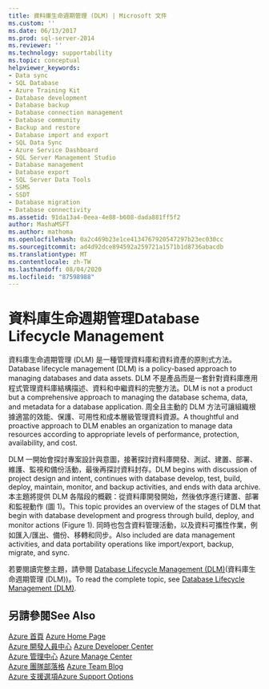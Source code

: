 ```yaml
---
title: 資料庫生命週期管理 (DLM) | Microsoft 文件
ms.custom: ''
ms.date: 06/13/2017
ms.prod: sql-server-2014
ms.reviewer: ''
ms.technology: supportability
ms.topic: conceptual
helpviewer_keywords:
- Data sync
- SQL Database
- Azure Training Kit
- Database development
- Database backup
- Database connection management
- Database community
- Backup and restore
- Database import and export
- SQL Data Sync
- Azure Service Dashboard
- SQL Server Management Studio
- Database management
- Database export
- SQL Server Data Tools
- SSMS
- SSDT
- Database migration
- Database connectivity
ms.assetid: 91da13a4-0eea-4e88-b608-dada881ff5f2
author: MashaMSFT
ms.author: mathoma
ms.openlocfilehash: 0a2c469b23e1ce4134767920547297b23ec030cc
ms.sourcegitcommit: ad4d92dce894592a259721a1571b1d8736abacdb
ms.translationtype: MT
ms.contentlocale: zh-TW
ms.lasthandoff: 08/04/2020
ms.locfileid: "87598988"
---
```

# <a name="database-lifecycle-management"></a><span data-ttu-id="5f72f-102">資料庫生命週期管理</span><span class="sxs-lookup"><span data-stu-id="5f72f-102">Database Lifecycle Management</span></span>
  <span data-ttu-id="5f72f-103">資料庫生命週期管理 (DLM) 是一種管理資料庫和資料資產的原則式方法。</span><span class="sxs-lookup"><span data-stu-id="5f72f-103">Database lifecycle management (DLM) is a policy-based approach to managing databases and data assets.</span></span> <span data-ttu-id="5f72f-104">DLM 不是產品而是一套針對資料庫應用程式管理資料庫結構描述、資料和中繼資料的完整方法。</span><span class="sxs-lookup"><span data-stu-id="5f72f-104">DLM is not a product but a comprehensive approach to managing the database schema, data, and metadata for a database application.</span></span> <span data-ttu-id="5f72f-105">周全且主動的 DLM 方法可讓組織根據適當的效能、保護、可用性和成本層級管理資料資源。</span><span class="sxs-lookup"><span data-stu-id="5f72f-105">A thoughtful and proactive approach to DLM enables an organization to manage data resources according to appropriate levels of performance, protection, availability, and cost.</span></span>  
  
 <span data-ttu-id="5f72f-106">DLM 一開始會探討專案設計與意圖，接著探討資料庫開發、測試、建置、部署、維護、監視和備份活動，最後再探討資料封存。</span><span class="sxs-lookup"><span data-stu-id="5f72f-106">DLM begins with discussion of project design and intent, continues with database develop, test, build, deploy, maintain, monitor, and backup activities, and ends with data archive.</span></span> <span data-ttu-id="5f72f-107">本主題將提供 DLM 各階段的概觀：從資料庫開發開始，然後依序進行建置、部署和監視動作 (圖 1)。</span><span class="sxs-lookup"><span data-stu-id="5f72f-107">This topic provides an overview of the stages of DLM that begin with database development and progress through build, deploy, and monitor actions (Figure 1).</span></span> <span data-ttu-id="5f72f-108">同時也包含資料管理活動，以及資料可攜性作業，例如匯入/匯出、備份、移轉和同步。</span><span class="sxs-lookup"><span data-stu-id="5f72f-108">Also included are data management activities, and data portability operations like import/export, backup, migrate, and sync.</span></span>  
  
 <span data-ttu-id="5f72f-109">若要閱讀完整主題，請參閱 [Database Lifecycle Management (DLM)](https://go.microsoft.com/fwlink/?LinkId=276949)(資料庫生命週期管理 (DLM))。</span><span class="sxs-lookup"><span data-stu-id="5f72f-109">To read the complete topic, see [Database Lifecycle Management (DLM)](https://go.microsoft.com/fwlink/?LinkId=276949).</span></span>  
  
## <a name="see-also"></a><span data-ttu-id="5f72f-110">另請參閱</span><span class="sxs-lookup"><span data-stu-id="5f72f-110">See Also</span></span>  
 <span data-ttu-id="5f72f-111">[Azure 首頁](https://www.windowsazure.com/) </span><span class="sxs-lookup"><span data-stu-id="5f72f-111">[Azure Home Page](https://www.windowsazure.com/) </span></span>  
 <span data-ttu-id="5f72f-112">[Azure 開發人員中心](https://www.windowsazure.com/develop/overview/) </span><span class="sxs-lookup"><span data-stu-id="5f72f-112">[Azure Developer Center](https://www.windowsazure.com/develop/overview/) </span></span>  
 <span data-ttu-id="5f72f-113">[Azure 管理中心](https://www.windowsazure.com/manage/overview/) </span><span class="sxs-lookup"><span data-stu-id="5f72f-113">[Azure Manage Center](https://www.windowsazure.com/manage/overview/) </span></span>  
 <span data-ttu-id="5f72f-114">[Azure 團隊部落格](https://www.windowsazure.com/community/blog/) </span><span class="sxs-lookup"><span data-stu-id="5f72f-114">[Azure Team Blog](https://www.windowsazure.com/community/blog/) </span></span>  
 [<span data-ttu-id="5f72f-115">Azure 支援選項</span><span class="sxs-lookup"><span data-stu-id="5f72f-115">Azure Support Options</span></span>](https://www.windowsazure.com/support/contact/)  
  
